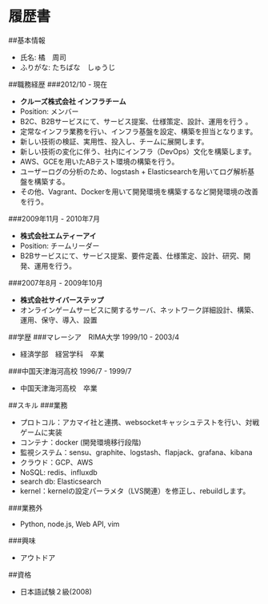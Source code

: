 履歴書
===============

##基本情報

*    氏名: 橘　周司
*    ふりがな: たちばな　しゅうじ

##職務経歴
###2012/10 - 現在
- **クルーズ株式会社 インフラチーム**
- Position: メンバー
- B2C、B2Bサービスにて、サービス提案、仕様策定、設計、運用を行う 。
- 定常なインフラ業務を行い、インフラ基盤を設定、構築を担当となります。
- 新しい技術の検証、実用性、投入し、チームに展開します。
- 新しい技術の変化に伴う、社内にインフラ（DevOps）文化を構築します。
- AWS、GCEを用いたABテスト環境の構築を行う。
- ユーザーログの分析のため、logstash + Elasticsearchを用いてログ解析基盤を構築する。
- その他、Vagrant、Dockerを用いて開発環境を構築するなど開発環境の改善を行う。

###2009年11月 - 2010年7月			
- **株式会社エムティーアイ**
- Position: チームリーダー
- B2Bサービスにて、サービス提案、要件定義、仕様策定、設計、研究、開発、運用を行う。

###2007年8月 - 2009年10月
- **株式会社サイバーステップ**
- オンラインゲームサービスに関するサーバ、ネットワーク詳細設計、構築、運用、保守、導入、設置

##学歴
###マレーシア　RIMA大学 1999/10 - 2003/4
- 経済学部　経営学科　卒業

###中国天津海河高校 1996/7 - 1999/7　
- 中国天津海河高校　卒業																	

##スキル
###業務
* プロトコル：アカマイ社と連携、websocketキャッシュテストを行い、対戦ゲームに実装
* コンテナ：docker (開発環境移行段階)
* 監視システム：sensu、graphite、logstash、flapjack、grafana、kibana
* クラウド：GCP、AWS
* NoSQL: redis、influxdb
* search db: Elasticsearch
* kernel：kernelの設定パーラメタ（LVS関連）を修正し、rebuildします。

###業務外
*   Python, node.js, Web API, vim

###興味
*   アウトドア

##資格

*   日本語試験２級(2008)
